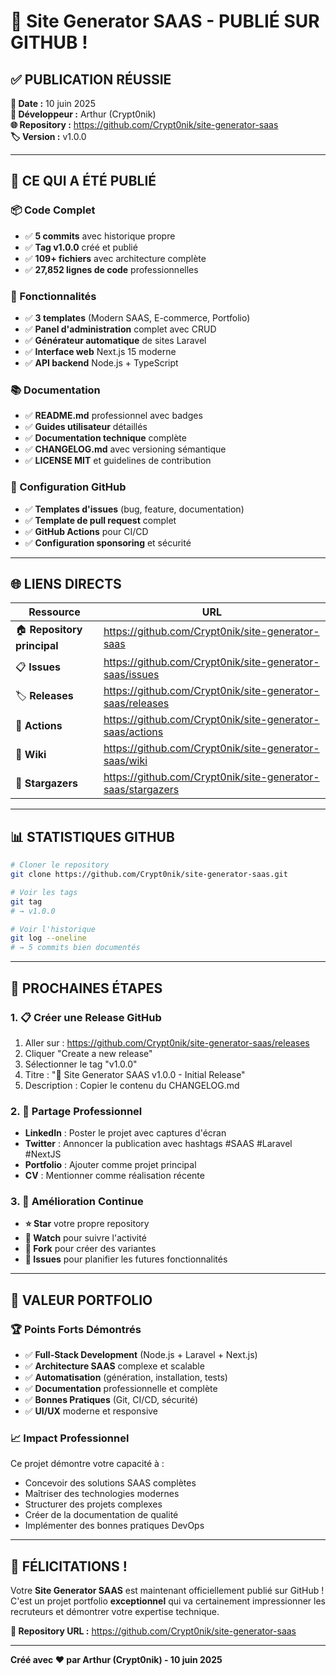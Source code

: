 # 🎉 Site Generator SAAS - PUBLIÉ SUR GITHUB ! 

## ✅ PUBLICATION RÉUSSIE

**📅 Date :** 10 juin 2025  
**👤 Développeur :** Arthur (Crypt0nik)  
**🌐 Repository :** https://github.com/Crypt0nik/site-generator-saas  
**🏷️ Version :** v1.0.0  

---

## 🚀 CE QUI A ÉTÉ PUBLIÉ

### 📦 Code Complet
- ✅ **5 commits** avec historique propre
- ✅ **Tag v1.0.0** créé et publié
- ✅ **109+ fichiers** avec architecture complète
- ✅ **27,852 lignes de code** professionnelles

### 🎨 Fonctionnalités
- ✅ **3 templates** (Modern SAAS, E-commerce, Portfolio)
- ✅ **Panel d'administration** complet avec CRUD
- ✅ **Générateur automatique** de sites Laravel
- ✅ **Interface web** Next.js 15 moderne
- ✅ **API backend** Node.js + TypeScript

### 📚 Documentation
- ✅ **README.md** professionnel avec badges
- ✅ **Guides utilisateur** détaillés
- ✅ **Documentation technique** complète
- ✅ **CHANGELOG.md** avec versioning sémantique
- ✅ **LICENSE MIT** et guidelines de contribution

### 🔧 Configuration GitHub
- ✅ **Templates d'issues** (bug, feature, documentation)
- ✅ **Template de pull request** complet
- ✅ **GitHub Actions** pour CI/CD
- ✅ **Configuration sponsoring** et sécurité

---

## 🌐 LIENS DIRECTS

| Ressource | URL |
|-----------|-----|
| 🏠 **Repository principal** | https://github.com/Crypt0nik/site-generator-saas |
| 📋 **Issues** | https://github.com/Crypt0nik/site-generator-saas/issues |
| 🏷️ **Releases** | https://github.com/Crypt0nik/site-generator-saas/releases |
| 🔧 **Actions** | https://github.com/Crypt0nik/site-generator-saas/actions |
| 📖 **Wiki** | https://github.com/Crypt0nik/site-generator-saas/wiki |
| 🌟 **Stargazers** | https://github.com/Crypt0nik/site-generator-saas/stargazers |

---

## 📊 STATISTIQUES GITHUB

```bash
# Cloner le repository
git clone https://github.com/Crypt0nik/site-generator-saas.git

# Voir les tags
git tag
# → v1.0.0

# Voir l'historique
git log --oneline
# → 5 commits bien documentés
```

---

## 🎯 PROCHAINES ÉTAPES

### 1. 📋 Créer une Release GitHub
1. Aller sur : https://github.com/Crypt0nik/site-generator-saas/releases
2. Cliquer "Create a new release"
3. Sélectionner le tag "v1.0.0"
4. Titre : "🚀 Site Generator SAAS v1.0.0 - Initial Release"
5. Description : Copier le contenu du CHANGELOG.md

### 2. 📢 Partage Professionnel
- **LinkedIn** : Poster le projet avec captures d'écran
- **Twitter** : Annoncer la publication avec hashtags #SAAS #Laravel #NextJS
- **Portfolio** : Ajouter comme projet principal
- **CV** : Mentionner comme réalisation récente

### 3. 🌟 Amélioration Continue
- **⭐ Star** votre propre repository
- **👀 Watch** pour suivre l'activité
- **🍴 Fork** pour créer des variantes
- **📝 Issues** pour planifier les futures fonctionnalités

---

## 💼 VALEUR PORTFOLIO

### 🏆 Points Forts Démontrés
- ✅ **Full-Stack Development** (Node.js + Laravel + Next.js)
- ✅ **Architecture SAAS** complexe et scalable
- ✅ **Automatisation** (génération, installation, tests)
- ✅ **Documentation** professionnelle et complète
- ✅ **Bonnes Pratiques** (Git, CI/CD, sécurité)
- ✅ **UI/UX** moderne et responsive

### 📈 Impact Professionnel
Ce projet démontre votre capacité à :
- Concevoir des solutions SAAS complètes
- Maîtriser des technologies modernes
- Structurer des projets complexes
- Créer de la documentation de qualité
- Implémenter des bonnes pratiques DevOps

---

## 🎉 FÉLICITATIONS !

Votre **Site Generator SAAS** est maintenant officiellement publié sur GitHub ! C'est un projet portfolio **exceptionnel** qui va certainement impressionner les recruteurs et démontrer votre expertise technique.

**🌟 Repository URL :** https://github.com/Crypt0nik/site-generator-saas

---

**Créé avec ❤️ par Arthur (Crypt0nik) - 10 juin 2025**
